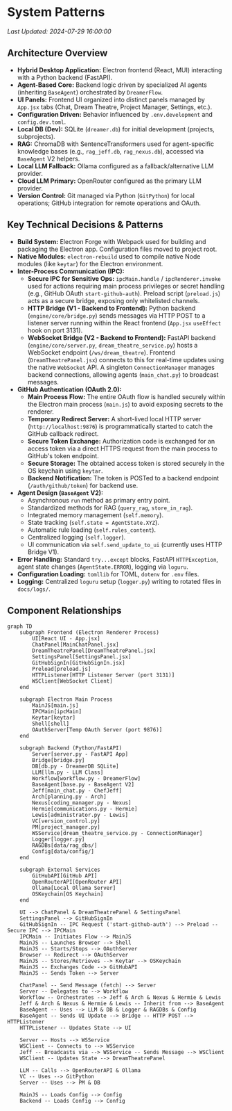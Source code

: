 # System Patterns

*Last Updated: 2024-07-29 16:00:00*

## Architecture Overview

- **Hybrid Desktop Application:** Electron frontend (React, MUI) interacting with a Python backend (FastAPI).
- **Agent-Based Core:** Backend logic driven by specialized AI agents (inheriting `BaseAgent`) orchestrated by `DreamerFlow`.
- **UI Panels:** Frontend UI organized into distinct panels managed by `App.jsx` tabs (Chat, Dream Theatre, Project Manager, Settings, etc.).
- **Configuration Driven:** Behavior influenced by `.env.development` and `config.dev.toml`.
- **Local DB (Dev):** SQLite (`dreamer.db`) for initial development (projects, subprojects).
- **RAG:** ChromaDB with SentenceTransformers used for agent-specific knowledge bases (e.g., `rag_jeff.db`, `rag_nexus.db`), accessed via `BaseAgent` V2 helpers.
- **Local LLM Fallback:** Ollama configured as a fallback/alternative LLM provider.
- **Cloud LLM Primary:** OpenRouter configured as the primary LLM provider.
- **Version Control:** Git managed via Python (`GitPython`) for local operations; GitHub integration for remote operations and OAuth.

## Key Technical Decisions & Patterns

- **Build System:** Electron Forge with Webpack used for building and packaging the Electron app. Configuration files moved to project root.
- **Native Modules:** `electron-rebuild` used to compile native Node modules (like `keytar`) for the Electron environment.
- **Inter-Process Communication (IPC):**
    - **Secure IPC for Sensitive Ops:** `ipcMain.handle` / `ipcRenderer.invoke` used for actions requiring main process privileges or secret handling (e.g., GitHub OAuth `start-github-auth`). Preload script (`preload.js`) acts as a secure bridge, exposing only whitelisted channels.
    - **HTTP Bridge (V1 - Backend to Frontend):** Python backend (`engine/core/bridge.py`) sends messages via HTTP POST to a listener server running within the React frontend (`App.jsx` `useEffect` hook on port 3131).
    - **WebSocket Bridge (V2 - Backend to Frontend):** FastAPI backend (`engine/core/server.py`, `dream_theatre_service.py`) hosts a WebSocket endpoint (`/ws/dream_theatre`). Frontend (`DreamTheatrePanel.jsx`) connects to this for real-time updates using the native `WebSocket` API. A singleton `ConnectionManager` manages backend connections, allowing agents (`main_chat.py`) to broadcast messages.
- **GitHub Authentication (OAuth 2.0):**
    - **Main Process Flow:** The entire OAuth flow is handled securely within the Electron main process (`main.js`) to avoid exposing secrets to the renderer.
    - **Temporary Redirect Server:** A short-lived local HTTP server (`http://localhost:9876`) is programmatically started to catch the GitHub callback redirect.
    - **Secure Token Exchange:** Authorization code is exchanged for an access token via a direct HTTPS request from the main process to GitHub's token endpoint.
    - **Secure Storage:** The obtained access token is stored securely in the OS keychain using `keytar`.
    - **Backend Notification:** The token is POSTed to a backend endpoint (`/auth/github/token`) for backend use.
- **Agent Design (`BaseAgent` V2):**
    - Asynchronous `run` method as primary entry point.
    - Standardized methods for RAG (`query_rag`, `store_in_rag`).
    - Integrated memory management (`self.memory`).
    - State tracking (`self.state = AgentState.XYZ`).
    - Automatic rule loading (`self.rules_content`).
    - Centralized logging (`self.logger`).
    - UI communication via `self.send_update_to_ui` (currently uses HTTP Bridge V1).
- **Error Handling:** Standard `try...except` blocks, FastAPI `HTTPException`, agent state changes (`AgentState.ERROR`), logging via `loguru`.
- **Configuration Loading:** `tomllib` for TOML, `dotenv` for `.env` files.
- **Logging:** Centralized `loguru` setup (`logger.py`) writing to rotated files in `docs/logs/`.

## Component Relationships

```mermaid
graph TD
    subgraph Frontend (Electron Renderer Process)
        UI[React UI - App.jsx]
        ChatPanel[MainChatPanel.jsx]
        DreamTheatrePanel[DreamTheatrePanel.jsx]
        SettingsPanel[SettingsPanel.jsx]
        GitHubSignIn[GitHubSignIn.jsx]
        Preload[preload.js]
        HTTPListener[HTTP Listener Server (port 3131)]
        WSClient[WebSocket Client]
    end

    subgraph Electron Main Process
        MainJS[main.js]
        IPCMain[ipcMain]
        Keytar[keytar]
        Shell[shell]
        OAuthServer[Temp OAuth Server (port 9876)]
    end

    subgraph Backend (Python/FastAPI)
        Server[server.py - FastAPI App]
        Bridge[bridge.py]
        DB[db.py - DreamerDB SQLite]
        LLM[llm.py - LLM Class]
        Workflow[workflow.py - DreamerFlow]
        BaseAgent[base.py - BaseAgent V2]
        Jeff[main_chat.py - ChefJeff]
        Arch[planning.py - Arch]
        Nexus[coding_manager.py - Nexus]
        Hermie[communications.py - Hermie]
        Lewis[administrator.py - Lewis]
        VC[version_control.py]
        PM[project_manager.py]
        WSService[dream_theatre_service.py - ConnectionManager]
        Logger[logger.py]
        RAGDBs[data/rag_dbs/]
        Config[data/config/]
    end

    subgraph External Services
        GitHubAPI[GitHub API]
        OpenRouterAPI[OpenRouter API]
        Ollama[Local Ollama Server]
        OSKeychain[OS Keychain]
    end

    UI --> ChatPanel & DreamTheatrePanel & SettingsPanel
    SettingsPanel --> GitHubSignIn
    GitHubSignIn -- IPC Request ('start-github-auth') --> Preload -- Secure IPC --> IPCMain
    IPCMain -- Initiates Flow --> MainJS
    MainJS -- Launches Browser --> Shell
    MainJS -- Starts/Stops --> OAuthServer
    Browser -- Redirect --> OAuthServer
    MainJS -- Stores/Retrieves --> Keytar --> OSKeychain
    MainJS -- Exchanges Code --> GitHubAPI
    MainJS -- Sends Token --> Server

    ChatPanel -- Send Message (fetch) --> Server
    Server -- Delegates to --> Workflow
    Workflow -- Orchestrates --> Jeff & Arch & Nexus & Hermie & Lewis
    Jeff & Arch & Nexus & Hermie & Lewis -- Inherit from --> BaseAgent
    BaseAgent -- Uses --> LLM & DB & Logger & RAGDBs & Config
    BaseAgent -- Sends UI Update --> Bridge -- HTTP POST --> HTTPListener
    HTTPListener -- Updates State --> UI

    Server -- Hosts --> WSService
    WSClient -- Connects to --> WSService
    Jeff -- Broadcasts via --> WSService -- Sends Message --> WSClient
    WSClient -- Updates State --> DreamTheatrePanel

    LLM -- Calls --> OpenRouterAPI & Ollama
    VC -- Uses --> GitPython
    Server -- Uses --> PM & DB

    MainJS -- Loads Config --> Config
    Backend -- Loads Config --> Config
